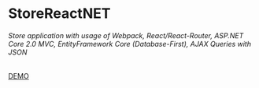# StoreReactNET
###### Store application with usage of Webpack, React/React-Router, ASP.NET Core 2.0 MVC, EntityFramework Core (Database-First), AJAX Queries with JSON

[DEMO](http://storereactnet.azurewebsites.net/)